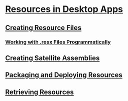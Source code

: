 # [Resources in Desktop Apps](index.md)
## [Creating Resource Files](creating-resource-files-for-desktop-apps.md)
### [Working with .resx Files Programmatically](working-with-resx-files-programmatically.md)
## [Creating Satellite Assemblies](creating-satellite-assemblies-for-desktop-apps.md)
## [Packaging and Deploying Resources](packaging-and-deploying-resources-in-desktop-apps.md)
## [Retrieving Resources](retrieving-resources-in-desktop-apps.md)
